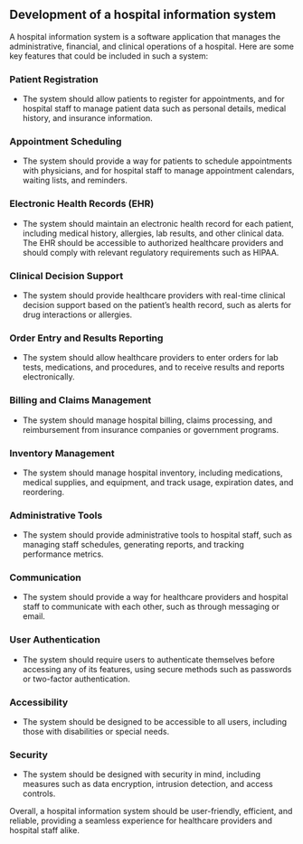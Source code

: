 ## Development of a hospital information system
A hospital information system is a software application that manages the administrative, financial, and clinical operations of a hospital. Here are some key features that could be included in such a system:

### Patient Registration
- The system should allow patients to register for appointments, and for hospital staff to manage patient data such as personal details, medical history, and insurance information.

### Appointment Scheduling
- The system should provide a way for patients to schedule appointments with physicians, and for hospital staff to manage appointment calendars, waiting lists, and reminders.

### Electronic Health Records (EHR)
- The system should maintain an electronic health record for each patient, including medical history, allergies, lab results, and other clinical data. The EHR should be accessible to authorized healthcare providers and should comply with relevant regulatory requirements such as HIPAA.

### Clinical Decision Support
- The system should provide healthcare providers with real-time clinical decision support based on the patient’s health record, such as alerts for drug interactions or allergies.

### Order Entry and Results Reporting
- The system should allow healthcare providers to enter orders for lab tests, medications, and procedures, and to receive results and reports electronically.

### Billing and Claims Management
- The system should manage hospital billing, claims processing, and reimbursement from insurance companies or government programs.

### Inventory Management
- The system should manage hospital inventory, including medications, medical supplies, and equipment, and track usage, expiration dates, and reordering.

### Administrative Tools
- The system should provide administrative tools to hospital staff, such as managing staff schedules, generating reports, and tracking performance metrics.

### Communication
- The system should provide a way for healthcare providers and hospital staff to communicate with each other, such as through messaging or email.

### User Authentication
- The system should require users to authenticate themselves before accessing any of its features, using secure methods such as passwords or two-factor authentication.

### Accessibility
- The system should be designed to be accessible to all users, including those with disabilities or special needs.

### Security
- The system should be designed with security in mind, including measures such as data encryption, intrusion detection, and access controls.

Overall, a hospital information system should be user-friendly, efficient, and reliable, providing a seamless experience for healthcare providers and hospital staff alike.
